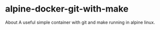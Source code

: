 # alpine-docker-git-with-make
About A useful simple container with git and make running in alpine linux.
